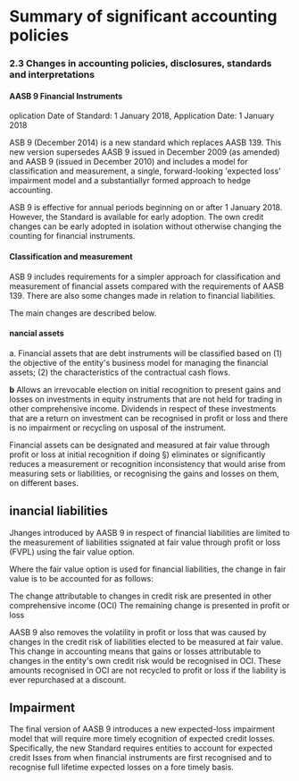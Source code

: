 # Summary of significant accounting policies

### 2.3 Changes in accounting policies, disclosures, standards and interpretations

#### AASB 9 Financial Instruments

oplication Date of Standard: 1 January 2018, Application Date: 1 January 2018

ASB 9 (December 2014) is a new standard which replaces AASB 139. This new version supersedes AASB 9 issued in December 2009 (as amended) and AASB 9 (issued in December 2010) and includes a model for classification and measurement, a single, forward-looking 'expected loss' impairment model and a substantiallyr formed approach to hedge accounting.

ASB 9 is effective for annual periods beginning on or after 1 January 2018. However, the Standard is available for early adoption. The own credit changes can be early adopted in isolation without otherwise changing the counting for financial instruments.

#### Classification and measurement

ASB 9 includes requirements for a simpler approach for classification and measurement of financial assets compared with the requirements of AASB 139. There are also some changes made in relation to financial liabilities.

The main changes are described below.

#### nancial assets

a. Financial assets that are debt instruments will be classified based on (1) the objective of the entity's business model for managing the financial assets; (2) the characteristics of the contractual cash flows.

 $\mathbf{b}$  Allows an irrevocable election on initial recognition to present gains and losses on investments in equity instruments that are not held for trading in other comprehensive income. Dividends in respect of these investments that are a return on investment can be recognised in profit or loss and there is no impairment or recycling on usposal of the instrument.

Financial assets can be designated and measured at fair value through profit or loss at initial recognition if doing §) eliminates or significantly reduces a measurement or recognition inconsistency that would arise from measuring sets or liabilities, or recognising the gains and losses on them, on different bases.

## inancial liabilities

Jhanges introduced by AASB 9 in respect of financial liabilities are limited to the measurement of liabilities ssignated at fair value through profit or loss (FVPL) using the fair value option.

Where the fair value option is used for financial liabilities, the change in fair value is to be accounted for as follows:

The change attributable to changes in credit risk are presented in other comprehensive income (OCI) The remaining change is presented in profit or loss

AASB 9 also removes the volatility in profit or loss that was caused by changes in the credit risk of liabilities elected to be measured at fair value. This change in accounting means that gains or losses attributable to changes in the entity's own credit risk would be recognised in OCI. These amounts recognised in OCI are not recycled to profit or loss if the liability is ever repurchased at a discount.

## **Impairment**

The final version of AASB 9 introduces a new expected-loss impairment model that will require more timely ecognition of expected credit losses. Specifically, the new Standard requires entities to account for expected credit Isses from when financial instruments are first recognised and to recognise full lifetime expected losses on a fore timely basis.